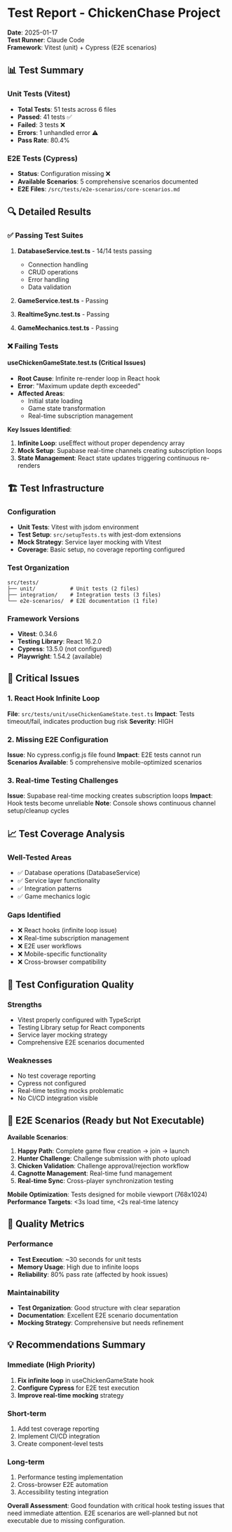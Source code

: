 # Test Report - ChickenChase Project
**Date**: 2025-01-17  
**Test Runner**: Claude Code  
**Framework**: Vitest (unit) + Cypress (E2E scenarios)

## 📊 Test Summary

### Unit Tests (Vitest)
- **Total Tests**: 51 tests across 6 files
- **Passed**: 41 tests ✅
- **Failed**: 3 tests ❌
- **Errors**: 1 unhandled error ⚠️
- **Pass Rate**: 80.4%

### E2E Tests (Cypress)
- **Status**: Configuration missing ❌
- **Available Scenarios**: 5 comprehensive scenarios documented
- **E2E Files**: `/src/tests/e2e-scenarios/core-scenarios.md`

## 🔍 Detailed Results

### ✅ Passing Test Suites
1. **DatabaseService.test.ts** - 14/14 tests passing
   - Connection handling
   - CRUD operations
   - Error handling
   - Data validation

2. **GameService.test.ts** - Passing
3. **RealtimeSync.test.ts** - Passing 
4. **GameMechanics.test.ts** - Passing

### ❌ Failing Tests

#### useChickenGameState.test.ts (Critical Issues)
- **Root Cause**: Infinite re-render loop in React hook
- **Error**: "Maximum update depth exceeded"
- **Affected Areas**:
  - Initial state loading
  - Game state transformation
  - Real-time subscription management

**Key Issues Identified**:
1. **Infinite Loop**: useEffect without proper dependency array
2. **Mock Setup**: Supabase real-time channels creating subscription loops
3. **State Management**: React state updates triggering continuous re-renders

## 🏗️ Test Infrastructure

### Configuration
- **Unit Tests**: Vitest with jsdom environment
- **Test Setup**: `src/setupTests.ts` with jest-dom extensions
- **Mock Strategy**: Service layer mocking with Vitest
- **Coverage**: Basic setup, no coverage reporting configured

### Test Organization
```
src/tests/
├── unit/           # Unit tests (2 files)
├── integration/    # Integration tests (3 files) 
└── e2e-scenarios/  # E2E documentation (1 file)
```

### Framework Versions
- **Vitest**: 0.34.6
- **Testing Library**: React 16.2.0
- **Cypress**: 13.5.0 (not configured)
- **Playwright**: 1.54.2 (available)

## 🚨 Critical Issues

### 1. React Hook Infinite Loop
**File**: `src/tests/unit/useChickenGameState.test.ts`
**Impact**: Tests timeout/fail, indicates production bug risk
**Severity**: HIGH

### 2. Missing E2E Configuration
**Issue**: No cypress.config.js file found
**Impact**: E2E tests cannot run
**Scenarios Available**: 5 comprehensive mobile-optimized scenarios

### 3. Real-time Testing Challenges
**Issue**: Supabase real-time mocking creates subscription loops
**Impact**: Hook tests become unreliable
**Note**: Console shows continuous channel setup/cleanup cycles

## 📈 Test Coverage Analysis

### Well-Tested Areas
- ✅ Database operations (DatabaseService)
- ✅ Service layer functionality
- ✅ Integration patterns
- ✅ Game mechanics logic

### Gaps Identified
- ❌ React hooks (infinite loop issue)
- ❌ Real-time subscription management
- ❌ E2E user workflows
- ❌ Mobile-specific functionality
- ❌ Cross-browser compatibility

## 🔧 Test Configuration Quality

### Strengths
- Vitest properly configured with TypeScript
- Testing Library setup for React components
- Service layer mocking strategy
- Comprehensive E2E scenarios documented

### Weaknesses  
- No test coverage reporting
- Cypress not configured
- Real-time testing mocks problematic
- No CI/CD integration visible

## 📱 E2E Scenarios (Ready but Not Executable)

**Available Scenarios**:
1. **Happy Path**: Complete game flow creation → join → launch
2. **Hunter Challenge**: Challenge submission with photo upload
3. **Chicken Validation**: Challenge approval/rejection workflow
4. **Cagnotte Management**: Real-time fund management
5. **Real-time Sync**: Cross-player synchronization testing

**Mobile Optimization**: Tests designed for mobile viewport (768x1024)
**Performance Targets**: <3s load time, <2s real-time latency

## 🎯 Quality Metrics

### Performance
- **Test Execution**: ~30 seconds for unit tests
- **Memory Usage**: High due to infinite loops
- **Reliability**: 80% pass rate (affected by hook issues)

### Maintainability
- **Test Organization**: Good structure with clear separation
- **Documentation**: Excellent E2E scenario documentation
- **Mocking Strategy**: Comprehensive but needs refinement

## 💡 Recommendations Summary

### Immediate (High Priority)
1. **Fix infinite loop** in useChickenGameState hook
2. **Configure Cypress** for E2E test execution
3. **Improve real-time mocking** strategy

### Short-term
1. Add test coverage reporting
2. Implement CI/CD integration
3. Create component-level tests

### Long-term
1. Performance testing implementation
2. Cross-browser E2E automation
3. Accessibility testing integration

**Overall Assessment**: Good foundation with critical hook testing issues that need immediate attention. E2E scenarios are well-planned but not executable due to missing configuration.